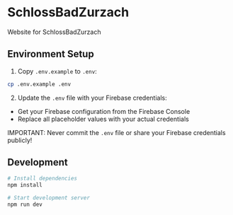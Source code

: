 # SchlossBadZurzach
Website for SchlossBadZurzach

## Environment Setup

1. Copy `.env.example` to `.env`:
```bash
cp .env.example .env
```

2. Update the `.env` file with your Firebase credentials:
- Get your Firebase configuration from the Firebase Console
- Replace all placeholder values with your actual credentials

IMPORTANT: Never commit the `.env` file or share your Firebase credentials publicly!

## Development

```bash
# Install dependencies
npm install

# Start development server
npm run dev
```